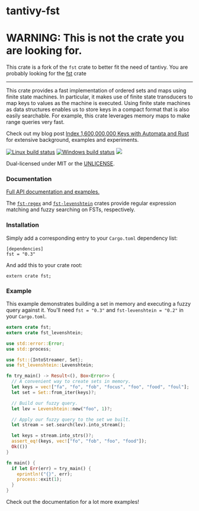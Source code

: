 tantivy-fst
===


# WARNING: This is not the crate you are looking for.

This crate is a fork of the `fst` crate to better fit the need of tantivy. 
You are probably looking for the  [fst](https://github.com/BurntSushi/fst) crate


-----

This crate provides a fast implementation of ordered sets and maps using finite
state machines. In particular, it makes use of finite state transducers to map
keys to values as the machine is executed. Using finite state machines as data
structures enables us to store keys in a compact format that is also easily
searchable. For example, this crate leverages memory maps to make range queries
very fast.

Check out my blog post
[Index 1,600,000,000 Keys with Automata and
Rust](http://blog.burntsushi.net/transducers/)
for extensive background, examples and experiments.

[![Linux build status](https://travis-ci.org/BurntSushi/fst.svg?branch=master)](https://travis-ci.org/BurntSushi/fst)
[![Windows build status](https://ci.appveyor.com/api/projects/status/github/BurntSushi/fst?svg=true)](https://ci.appveyor.com/project/BurntSushi/fst)
[![](http://meritbadge.herokuapp.com/fst)](https://crates.io/crates/fst)

Dual-licensed under MIT or the [UNLICENSE](http://unlicense.org).


### Documentation

[Full API documentation and examples.](http://burntsushi.net/rustdoc/fst/)

The
[`fst-regex`](https://docs.rs/fst-regex)
and
[`fst-levenshtein`](https://docs.rs/fst-levenshtein)
crates provide regular expression matching and fuzzy searching on FSTs,
respectively.


### Installation

Simply add a corresponding entry to your `Cargo.toml` dependency list:

```toml,ignore
[dependencies]
fst = "0.3"
```

And add this to your crate root:

```rust,ignore
extern crate fst;
```


### Example

This example demonstrates building a set in memory and executing a fuzzy query
against it. You'll need `fst = "0.3"` and `fst-levenshtein = "0.2"` in your
`Cargo.toml`.

```rust
extern crate fst;
extern crate fst_levenshtein;

use std::error::Error;
use std::process;

use fst::{IntoStreamer, Set};
use fst_levenshtein::Levenshtein;

fn try_main() -> Result<(), Box<Error>> {
  // A convenient way to create sets in memory.
  let keys = vec!["fa", "fo", "fob", "focus", "foo", "food", "foul"];
  let set = Set::from_iter(keys)?;

  // Build our fuzzy query.
  let lev = Levenshtein::new("foo", 1)?;

  // Apply our fuzzy query to the set we built.
  let stream = set.search(lev).into_stream();

  let keys = stream.into_strs()?;
  assert_eq!(keys, vec!["fo", "fob", "foo", "food"]);
  Ok(())
}

fn main() {
  if let Err(err) = try_main() {
    eprintln!("{}", err);
    process::exit(1);
  }
}
```

Check out the documentation for a lot more examples!

